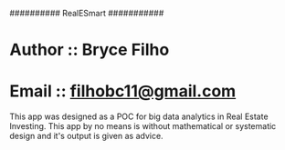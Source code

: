 ##########   RealESmart   ###########

# Author :: Bryce Filho
# Email  :: filhobc11@gmail.com



This app was designed as a POC for big data analytics in Real Estate Investing.
This app by no means is without mathematical or systematic design and it's output is given as advice.

